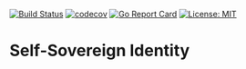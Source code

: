 [![Build Status](https://travis-ci.org/tetreaulttech/ssi.svg?branch=master)](https://travis-ci.org/tetreaulttech/wallet)
[![codecov](https://codecov.io/gh/tetreaulttech/ssi/branch/master/graph/badge.svg)](https://codecov.io/gh/tetreaulttech/wallet)
[![Go Report Card](https://goreportcard.com/badge/github.com/tetreaulttech/ssi)](https://goreportcard.com/report/github.com/tetreaulttech/wallet)
[![License: MIT](https://img.shields.io/badge/License-MIT-yellow.svg)](https://opensource.org/licenses/MIT)

# Self-Sovereign Identity

